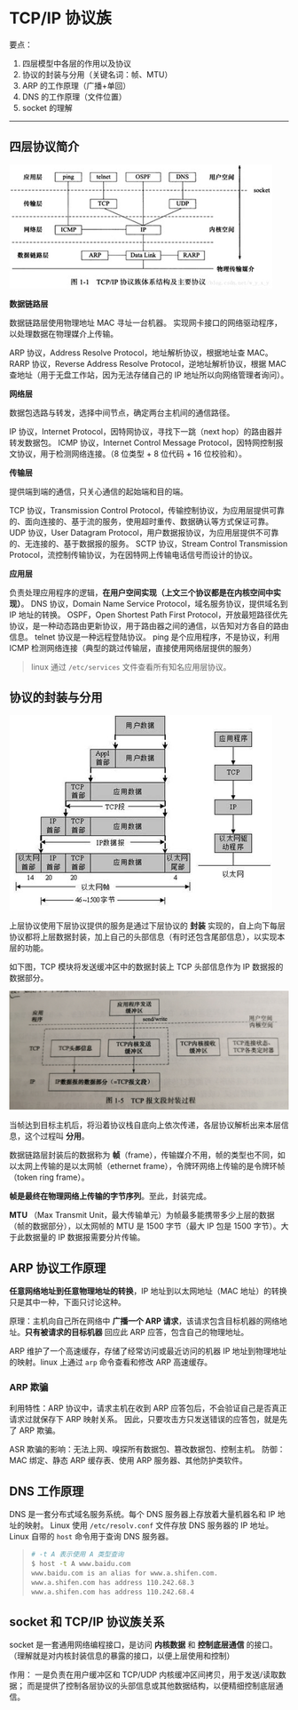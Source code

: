 # TCP/IP 协议族

要点：
1. 四层模型中各层的作用以及协议
2. 协议的封装与分用（关键名词：帧、MTU）
3. ARP 的工作原理（广播+单回）
4. DNS 的工作原理（文件位置）
5. socket 的理解

---

## 四层协议简介

![TCP/IP协议族](./assets/tcp_ip_protocols.png)

**数据链路层**

数据链路层使用物理地址 MAC 寻址一台机器。
实现网卡接口的网络驱动程序，以处理数据在物理媒介上传输。

ARP 协议，Address Resolve Protocol，地址解析协议，根据地址查 MAC。
RARP 协议，Reverse Address Resolve Protocol，逆地址解析协议，根据 MAC 查地址（用于无盘工作站，因为无法存储自己的 IP 地址所以向网络管理者询问）。

**网络层**

数据包选路与转发，选择中间节点，确定两台主机间的通信路径。

IP 协议，Internet Protocol，因特网协议，寻找下一跳（next hop）的路由器并转发数据包。
ICMP 协议，Internet Control Message Protocol，因特网控制报文协议，用于检测网络连接。（8 位类型 + 8 位代码 + 16 位校验和）。

**传输层**

提供端到端的通信，只关心通信的起始端和目的端。

TCP 协议，Transmission Control Protocol，传输控制协议，为应用层提供可靠的、面向连接的、基于流的服务，使用超时重传、数据确认等方式保证可靠。
UDP 协议，User Datagram Protocol，用户数据报协议，为应用层提供不可靠的、无连接的、基于数据报的服务。
SCTP 协议，Stream Control Transmission Protocol，流控制传输协议，为在因特网上传输电话信号而设计的协议。

**应用层**

负责处理应用程序的逻辑，**在用户空间实现（上文三个协议都是在内核空间中实现）**。
DNS 协议，Domain Name Service Protocol，域名服务协议，提供域名到 IP 地址的转换。
OSPF，Open Shortest Path First Protocol，开放最短路径优先协议，是一种动态路由更新协议，用于路由器之间的通信，以告知对方各自的路由信息。
telnet 协议是一种远程登陆协议。
ping 是个应用程序，不是协议，利用 ICMP 检测网络连接（典型的跳过传输层，直接使用网络层提供的服务）

> linux 通过 `/etc/services` 文件查看所有知名应用层协议。


## 协议的封装与分用

![协议的封装](./assets/protocols_encapsulation.png)

上层协议使用下层协议提供的服务是通过下层协议的 **封装** 实现的，自上向下每层协议都将上层数据封装，加上自己的头部信息（有时还包含尾部信息），以实现本层的功能。

如下图，TCP 模块将发送缓冲区中的数据封装上 TCP 头部信息作为 IP 数据报的数据部分。

![TCP 报文段的封装](./assets/tcp_encapsulation.jpg)

当帧达到目标主机后，将沿着协议栈自底向上依次传递，各层协议解析出来本层信息，这个过程叫 **分用**。

数据链路层封装后的数据称为 **帧**（frame），传输媒介不用，帧的类型也不同，如以太网上传输的是以太网帧（ethernet frame），令牌环网络上传输的是令牌环帧（token ring frame）。

**帧是最终在物理网络上传输的字节序列**。至此，封装完成。

**MTU** （Max Transmit Unit，最大传输单元）为帧最多能携带多少上层的数据（帧的数据部分），以太网帧的 MTU 是 1500 字节（最大 IP 包是 1500 字节）。大于此数据量的 IP 数据报需要分片传输。


## ARP 协议工作原理

**任意网络地址到任意物理地址的转换**，IP 地址到以太网地址（MAC 地址）的转换只是其中一种，下面只讨论这种。

原理：主机向自己所在网络中 **广播一个 ARP 请求**，该请求包含目标机器的网络地址。**只有被请求的目标机器** 回应此 ARP 应答，包含自己的物理地址。

ARP 维护了一个高速缓存，存储了经常访问或最近访问的机器 IP 地址到物理地址的映射。linux 上通过 `arp` 命令查看和修改 ARP 高速缓存。

### ARP 欺骗

利用特性：ARP 协议中，请求主机在收到 ARP 应答包后，不会验证自己是否真正请求过就保存下 ARP 映射关系。
因此，只要攻击方只发送错误的应答包，就是先了 ARP 欺骗。

ASR 欺骗的影响：无法上网、嗅探所有数据包、篡改数据包、控制主机。
防御：MAC 绑定、静态 ARP 缓存表、使用 ARP 服务器、其他防护类软件。

## DNS 工作原理

DNS 是一套分布式域名服务系统。每个 DNS 服务器上存放着大量机器名和 IP 地址的映射。
Linux 使用 `/etc/resolv.conf` 文件存放 DNS 服务器的 IP 地址。
Linux 自带的 `host` 命令用于查询 DNS 服务器。

> ```sh
> # -t A 表示使用 A 类型查询
> $ host -t A www.baidu.com
> www.baidu.com is an alias for www.a.shifen.com.
> www.a.shifen.com has address 110.242.68.3
> www.a.shifen.com has address 110.242.68.4

## socket 和 TCP/IP 协议族关系

socket 是一套通用网络编程接口，是访问 **内核数据** 和 **控制底层通信** 的接口。（理解就是对内核封装信息的暴露的接口，以便上层使用和控制）

作用：
一是负责在用户缓冲区和 TCP/UDP 内核缓冲区间拷贝，用于发送/读取数据；
而是提供了控制各层协议的头部信息或其他数据结构，以便精细控制底层通信。

